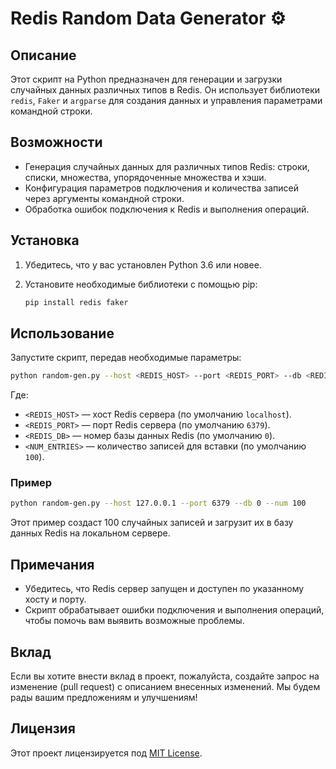 # Redis Random Data Generator ⚙️

## Описание

Этот скрипт на Python предназначен для генерации и загрузки случайных данных различных типов в Redis. Он использует библиотеки `redis`, `Faker` и `argparse` для создания данных и управления параметрами командной строки.

## Возможности

- Генерация случайных данных для различных типов Redis: строки, списки, множества, упорядоченные множества и хэши.
- Конфигурация параметров подключения и количества записей через аргументы командной строки.
- Обработка ошибок подключения к Redis и выполнения операций.

## Установка

1. Убедитесь, что у вас установлен Python 3.6 или новее.
2. Установите необходимые библиотеки с помощью pip:

   ```bash
   pip install redis faker
   ```

## Использование

Запустите скрипт, передав необходимые параметры:

```bash
python random-gen.py --host <REDIS_HOST> --port <REDIS_PORT> --db <REDIS_DB> --num <NUM_ENTRIES>
```

Где:
- `<REDIS_HOST>` — хост Redis сервера (по умолчанию `localhost`).
- `<REDIS_PORT>` — порт Redis сервера (по умолчанию `6379`).
- `<REDIS_DB>` — номер базы данных Redis (по умолчанию `0`).
- `<NUM_ENTRIES>` — количество записей для вставки (по умолчанию `100`).

### Пример

```bash
python random-gen.py --host 127.0.0.1 --port 6379 --db 0 --num 100
```

Этот пример создаст 100 случайных записей и загрузит их в базу данных Redis на локальном сервере.

## Примечания

- Убедитесь, что Redis сервер запущен и доступен по указанному хосту и порту.
- Скрипт обрабатывает ошибки подключения и выполнения операций, чтобы помочь вам выявить возможные проблемы.

## Вклад

Если вы хотите внести вклад в проект, пожалуйста, создайте запрос на изменение (pull request) с описанием внесенных изменений. Мы будем рады вашим предложениям и улучшениям!

## Лицензия

Этот проект лицензируется под [MIT License](LICENSE).